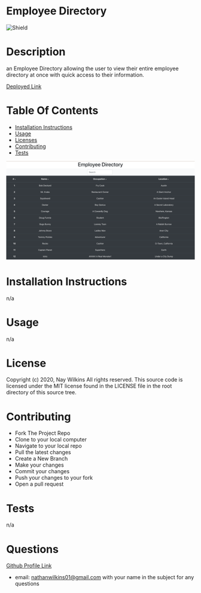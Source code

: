 
  # Employee Directory
  ![Shield](https://img.shields.io/static/v1?label=License&message=MIT_license&color=green)
  # Description
  an Employee Directory allowing the user to view their entire employee directory at once with quick access to their information.

  [Deployed Link](https://naywilkins512.github.io/employee-directory/)
  
  # Table Of Contents
  
  - [Installation Instructions](#installation-instructions)
  - [Usage](#usage)
  - [Licenses](#licenses)
  - [Contributing](#contributing)
  - [Tests](#tests)

 ![Photo](./public/EmployeePic.png)
  
  
  # Installation Instructions
  
  n/a
  
  # Usage 
  
  n/a

  # License
  Copyright (c) 2020, Nay Wilkins
All rights reserved.
  This source code is licensed under the MIT license found in the
LICENSE file in the root directory of this source tree. 
  
  # Contributing
  
  - Fork The Project Repo
  - Clone to your local computer
  - Navigate to your local repo
  - Pull the latest changes
  - Create a New Branch
  - Make your changes
  - Commit your changes
  - Push your changes to your fork
  - Open a pull request
  
  
  # Tests

n/a  

  # Questions
  
  [Github Profile Link](https://github.com/naywilkins512)
  - email: [nathanwilkins01@gmail.com](mailto:nathanwilkins01@gmail.com) with your name in the subject for any questions